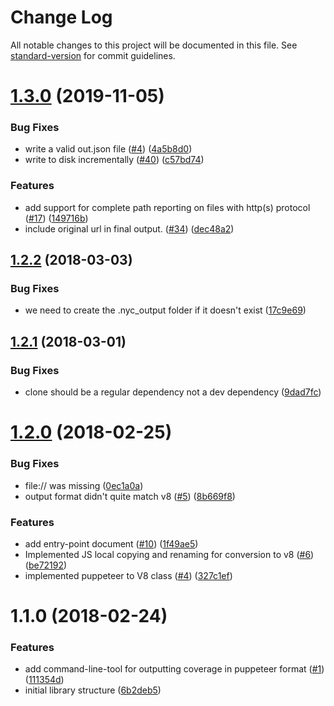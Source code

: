 # Change Log

All notable changes to this project will be documented in this file. See [standard-version](https://github.com/conventional-changelog/standard-version) for commit guidelines.

<a name="1.3.0"></a>
# [1.3.0](https://github.com/istanbuljs/puppeteer-to-istanbul/compare/v1.2.2...v1.3.0) (2019-11-05)


### Bug Fixes

* write a valid out.json file ([#4](https://github.com/istanbuljs/puppeteer-to-istanbul/issues/4)) ([4a5b8d0](https://github.com/istanbuljs/puppeteer-to-istanbul/commit/4a5b8d0))
* write to disk incrementally  ([#40](https://github.com/istanbuljs/puppeteer-to-istanbul/issues/40)) ([c57bd74](https://github.com/istanbuljs/puppeteer-to-istanbul/commit/c57bd74))


### Features

* add support for complete path reporting on files with http(s) protocol ([#17](https://github.com/istanbuljs/puppeteer-to-istanbul/issues/17)) ([149716b](https://github.com/istanbuljs/puppeteer-to-istanbul/commit/149716b))
* include original url in final output. ([#34](https://github.com/istanbuljs/puppeteer-to-istanbul/issues/34)) ([dec48a2](https://github.com/istanbuljs/puppeteer-to-istanbul/commit/dec48a2))



<a name="1.2.2"></a>
## [1.2.2](https://github.com/istanbuljs/puppeteer-to-istanbul/compare/v1.2.1...v1.2.2) (2018-03-03)


### Bug Fixes

* we need to create the .nyc_output folder if it doesn't exist ([17c9e69](https://github.com/istanbuljs/puppeteer-to-istanbul/commit/17c9e69))



<a name="1.2.1"></a>
## [1.2.1](https://github.com/istanbuljs/puppeteer-to-istanbul/compare/v1.2.0...v1.2.1) (2018-03-01)


### Bug Fixes

* clone should be a regular dependency not a dev dependency ([9dad7fc](https://github.com/istanbuljs/puppeteer-to-istanbul/commit/9dad7fc))



<a name="1.2.0"></a>
# [1.2.0](https://github.com/istanbuljs/puppeteer-to-istanbul/compare/v1.1.0...v1.2.0) (2018-02-25)


### Bug Fixes

* file:// was missing ([0ec1a0a](https://github.com/istanbuljs/puppeteer-to-istanbul/commit/0ec1a0a))
* output format didn't quite match v8 ([#5](https://github.com/istanbuljs/puppeteer-to-istanbul/issues/5)) ([8b669f8](https://github.com/istanbuljs/puppeteer-to-istanbul/commit/8b669f8))


### Features

* add entry-point document ([#10](https://github.com/istanbuljs/puppeteer-to-istanbul/issues/10)) ([1f49ae5](https://github.com/istanbuljs/puppeteer-to-istanbul/commit/1f49ae5))
* Implemented JS local copying and renaming for conversion to v8 ([#6](https://github.com/istanbuljs/puppeteer-to-istanbul/issues/6)) ([be72192](https://github.com/istanbuljs/puppeteer-to-istanbul/commit/be72192))
* implemented puppeteer to V8 class ([#4](https://github.com/istanbuljs/puppeteer-to-istanbul/issues/4)) ([327c1ef](https://github.com/istanbuljs/puppeteer-to-istanbul/commit/327c1ef))



<a name="1.1.0"></a>
# 1.1.0 (2018-02-24)


### Features

* add command-line-tool for outputting coverage in puppeteer format ([#1](https://github.com/istanbuljs/puppeteer-to-istanbul/issues/1)) ([111354d](https://github.com/istanbuljs/puppeteer-to-istanbul/commit/111354d))
* initial library structure ([6b2deb5](https://github.com/istanbuljs/puppeteer-to-istanbul/commit/6b2deb5))
